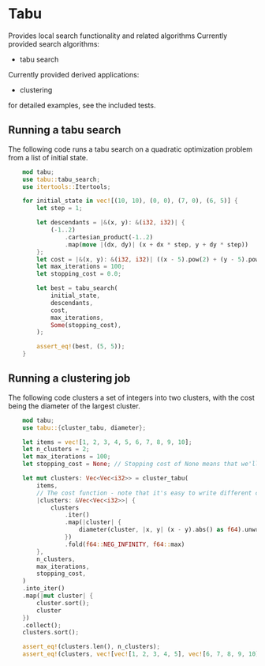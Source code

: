 # Tabu

Provides local search functionality and related algorithms
Currently provided search algorithms:
- tabu search

Currently provided derived applications:
- clustering

for detailed examples, see the included tests. 

## Running a tabu search
The following code runs a tabu search on a quadratic optimization problem from a list of initial state.

```rs
    mod tabu;
    use tabu::tabu_search;
    use itertools::Itertools; 

    for initial_state in vec![(10, 10), (0, 0), (7, 0), (6, 5)] {
        let step = 1;

        let descendants = |&(x, y): &(i32, i32)| {
            (-1..2)
                .cartesian_product(-1..2)
                .map(move |(dx, dy)| (x + dx * step, y + dy * step))
        };
        let cost = |&(x, y): &(i32, i32)| ((x - 5).pow(2) + (y - 5).pow(2)) as f64;
        let max_iterations = 100;
        let stopping_cost = 0.0;

        let best = tabu_search(
            initial_state,
            descendants,
            cost,
            max_iterations,
            Some(stopping_cost),
        );

        assert_eq!(best, (5, 5));
    }
```

## Running a clustering job

The following code clusters a set of integers into two clusters, with the cost being the diameter of the largest cluster. 

```rs
    mod tabu;
    use tabu::{cluster_tabu, diameter};

    let items = vec![1, 2, 3, 4, 5, 6, 7, 8, 9, 10];
    let n_clusters = 2;
    let max_iterations = 100;
    let stopping_cost = None; // Stopping cost of None means that we'll only stop when we've exhausted all our options or we've hit the iteration limit

    let mut clusters: Vec<Vec<i32>> = cluster_tabu(
        items,
        // The cost function - note that it's easy to write different cost functions here.
        |clusters: &Vec<Vec<i32>>| {
            clusters
                .iter()
                .map(|cluster| {
                    diameter(cluster, |x, y| (x - y).abs() as f64).unwrap_or(f64::NEG_INFINITY)
                })
                .fold(f64::NEG_INFINITY, f64::max)
        },
        n_clusters,
        max_iterations,
        stopping_cost,
    )
    .into_iter()
    .map(|mut cluster| {
        cluster.sort();
        cluster
    })
    .collect();
    clusters.sort();

    assert_eq!(clusters.len(), n_clusters);
    assert_eq!(clusters, vec![vec![1, 2, 3, 4, 5], vec![6, 7, 8, 9, 10]]);
```
